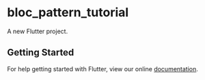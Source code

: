 # bloc_pattern_tutorial

A new Flutter project.

## Getting Started

For help getting started with Flutter, view our online
[documentation](https://flutter.io/).
